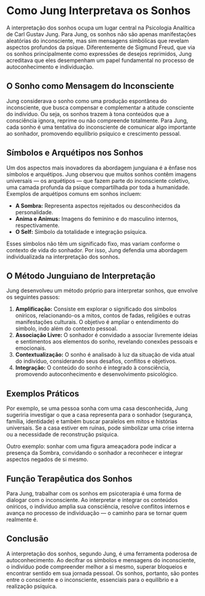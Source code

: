 # Como Jung Interpretava os Sonhos

A interpretação dos sonhos ocupa um lugar central na Psicologia Analítica de Carl Gustav Jung. Para Jung, os sonhos não são apenas manifestações aleatórias do inconsciente, mas sim mensagens simbólicas que revelam aspectos profundos da psique. Diferentemente de Sigmund Freud, que via os sonhos principalmente como expressões de desejos reprimidos, Jung acreditava que eles desempenham um papel fundamental no processo de autoconhecimento e individuação.

## O Sonho como Mensagem do Inconsciente

Jung considerava o sonho como uma produção espontânea do inconsciente, que busca compensar e complementar a atitude consciente do indivíduo. Ou seja, os sonhos trazem à tona conteúdos que a consciência ignora, reprime ou não compreende totalmente. Para Jung, cada sonho é uma tentativa do inconsciente de comunicar algo importante ao sonhador, promovendo equilíbrio psíquico e crescimento pessoal.

## Símbolos e Arquétipos nos Sonhos

Um dos aspectos mais inovadores da abordagem junguiana é a ênfase nos símbolos e arquétipos. Jung observou que muitos sonhos contêm imagens universais — os arquétipos — que fazem parte do inconsciente coletivo, uma camada profunda da psique compartilhada por toda a humanidade. Exemplos de arquétipos comuns em sonhos incluem:

- **A Sombra:** Representa aspectos rejeitados ou desconhecidos da personalidade.
- **Anima e Animus:** Imagens do feminino e do masculino internos, respectivamente.
- **O Self:** Símbolo da totalidade e integração psíquica.

Esses símbolos não têm um significado fixo, mas variam conforme o contexto de vida do sonhador. Por isso, Jung defendia uma abordagem individualizada na interpretação dos sonhos.

## O Método Junguiano de Interpretação

Jung desenvolveu um método próprio para interpretar sonhos, que envolve os seguintes passos:

1. **Amplificação:** Consiste em explorar o significado dos símbolos oníricos, relacionando-os a mitos, contos de fadas, religiões e outras manifestações culturais. O objetivo é ampliar o entendimento do símbolo, indo além do contexto pessoal.
2. **Associação Livre:** O sonhador é convidado a associar livremente ideias e sentimentos aos elementos do sonho, revelando conexões pessoais e emocionais.
3. **Contextualização:** O sonho é analisado à luz da situação de vida atual do indivíduo, considerando seus desafios, conflitos e objetivos.
4. **Integração:** O conteúdo do sonho é integrado à consciência, promovendo autoconhecimento e desenvolvimento psicológico.

## Exemplos Práticos

Por exemplo, se uma pessoa sonha com uma casa desconhecida, Jung sugeriria investigar o que a casa representa para o sonhador (segurança, família, identidade) e também buscar paralelos em mitos e histórias universais. Se a casa estiver em ruínas, pode simbolizar uma crise interna ou a necessidade de reconstrução psíquica.

Outro exemplo: sonhar com uma figura ameaçadora pode indicar a presença da Sombra, convidando o sonhador a reconhecer e integrar aspectos negados de si mesmo.

## Função Terapêutica dos Sonhos

Para Jung, trabalhar com os sonhos em psicoterapia é uma forma de dialogar com o inconsciente. Ao interpretar e integrar os conteúdos oníricos, o indivíduo amplia sua consciência, resolve conflitos internos e avança no processo de individuação — o caminho para se tornar quem realmente é.

## Conclusão

A interpretação dos sonhos, segundo Jung, é uma ferramenta poderosa de autoconhecimento. Ao decifrar os símbolos e mensagens do inconsciente, o indivíduo pode compreender melhor a si mesmo, superar bloqueios e encontrar sentido em sua jornada pessoal. Os sonhos, portanto, são pontes entre o consciente e o inconsciente, essenciais para o equilíbrio e a realização psíquica.